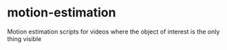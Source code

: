 # motion-estimation
Motion estimation scripts for videos where the object of interest is the only thing visible
